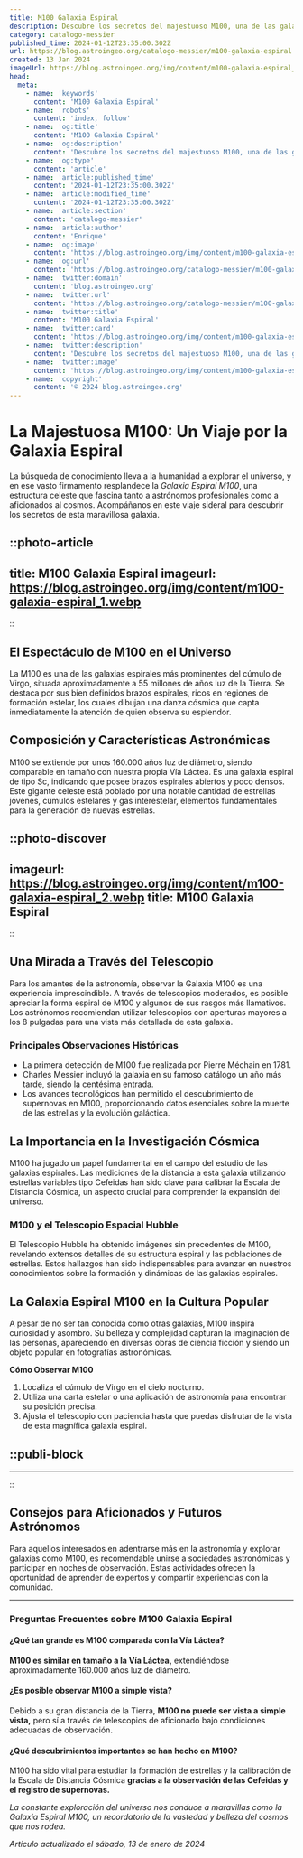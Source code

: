 ```yaml
---
title: M100 Galaxia Espiral
description: Descubre los secretos del majestuoso M100, una de las galaxias espirales más fascinantes del cúmulo de Virgo, emblema del cosmos eterno.
category: catalogo-messier
published_time: 2024-01-12T23:35:00.302Z
url: https://blog.astroingeo.org/catalogo-messier/m100-galaxia-espiral
created: 13 Jan 2024
imageUrl: https://blog.astroingeo.org/img/content/m100-galaxia-espiral_1.webp
head:
  meta:
    - name: 'keywords'
      content: 'M100 Galaxia Espiral'
    - name: 'robots'
      content: 'index, follow'
    - name: 'og:title'
      content: 'M100 Galaxia Espiral'
    - name: 'og:description'
      content: 'Descubre los secretos del majestuoso M100, una de las galaxias espirales más fascinantes del cúmulo de Virgo, emblema del cosmos eterno.'
    - name: 'og:type'
      content: 'article'
    - name: 'article:published_time'
      content: '2024-01-12T23:35:00.302Z'
    - name: 'article:modified_time'
      content: '2024-01-12T23:35:00.302Z'
    - name: 'article:section'
      content: 'catalogo-messier'
    - name: 'article:author'
      content: 'Enrique'
    - name: 'og:image'
      content: 'https://blog.astroingeo.org/img/content/m100-galaxia-espiral_1.webp'
    - name: 'og:url'
      content: 'https://blog.astroingeo.org/catalogo-messier/m100-galaxia-espiral'
    - name: 'twitter:domain'
      content: 'blog.astroingeo.org'
    - name: 'twitter:url'
      content: 'https://blog.astroingeo.org/catalogo-messier/m100-galaxia-espiral'
    - name: 'twitter:title'
      content: 'M100 Galaxia Espiral'
    - name: 'twitter:card'
      content: 'https://blog.astroingeo.org/img/content/m100-galaxia-espiral_1.webp'
    - name: 'twitter:description'
      content: 'Descubre los secretos del majestuoso M100, una de las galaxias espirales más fascinantes del cúmulo de Virgo, emblema del cosmos eterno.'
    - name: 'twitter:image'
      content: 'https://blog.astroingeo.org/img/content/m100-galaxia-espiral_1.webp'
    - name: 'copyright'
      content: '© 2024 blog.astroingeo.org'
---
```

# La Majestuosa M100: Un Viaje por la Galaxia Espiral

La búsqueda de conocimiento lleva a la humanidad a explorar el universo, y en ese vasto firmamento resplandece la *Galaxia Espiral M100*, una estructura celeste que fascina tanto a astrónomos profesionales como a aficionados al cosmos. Acompáñanos en este viaje sideral para descubrir los secretos de esta maravillosa galaxia.


::photo-article
---
title: M100 Galaxia Espiral
imageurl: https://blog.astroingeo.org/img/content/m100-galaxia-espiral_1.webp
---
::


## El Espectáculo de M100 en el Universo
La M100 es una de las galaxias espirales más prominentes del cúmulo de Virgo, situada aproximadamente a 55 millones de años luz de la Tierra. Se destaca por sus bien definidos brazos espirales, ricos en regiones de formación estelar, los cuales dibujan una danza cósmica que capta inmediatamente la atención de quien observa su esplendor.

## Composición y Características Astronómicas
M100 se extiende por unos 160.000 años luz de diámetro, siendo comparable en tamaño con nuestra propia Vía Láctea. Es una galaxia espiral de tipo Sc, indicando que posee brazos espirales abiertos y poco densos. Este gigante celeste está poblado por una notable cantidad de estrellas jóvenes, cúmulos estelares y gas interestelar, elementos fundamentales para la generación de nuevas estrellas.


::photo-discover
---
imageurl: https://blog.astroingeo.org/img/content/m100-galaxia-espiral_2.webp
title: M100 Galaxia Espiral
---
::


## Una Mirada a Través del Telescopio
Para los amantes de la astronomía, observar la Galaxia M100 es una experiencia imprescindible. A través de telescopios moderados, es posible apreciar la forma espiral de M100 y algunos de sus rasgos más llamativos. Los astrónomos recomiendan utilizar telescopios con aperturas mayores a los 8 pulgadas para una vista más detallada de esta galaxia.

### Principales Observaciones Históricas
- La primera detección de M100 fue realizada por Pierre Méchain en 1781.
- Charles Messier incluyó la galaxia en su famoso catálogo un año más tarde, siendo la centésima entrada.
- Los avances tecnológicos han permitido el descubrimiento de supernovas en M100, proporcionando datos esenciales sobre la muerte de las estrellas y la evolución galáctica.

## La Importancia en la Investigación Cósmica
M100 ha jugado un papel fundamental en el campo del estudio de las galaxias espirales. Las mediciones de la distancia a esta galaxia utilizando estrellas variables tipo Cefeidas han sido clave para calibrar la Escala de Distancia Cósmica, un aspecto crucial para comprender la expansión del universo.

### M100 y el Telescopio Espacial Hubble
El Telescopio Hubble ha obtenido imágenes sin precedentes de M100, revelando extensos detalles de su estructura espiral y las poblaciones de estrellas. Estos hallazgos han sido indispensables para avanzar en nuestros conocimientos sobre la formación y dinámicas de las galaxias espirales.

## La Galaxia Espiral M100 en la Cultura Popular
A pesar de no ser tan conocida como otras galaxias, M100 inspira curiosidad y asombro. Su belleza y complejidad capturan la imaginación de las personas, apareciendo en diversas obras de ciencia ficción y siendo un objeto popular en fotografías astronómicas.

**Cómo Observar M100**
1. Localiza el cúmulo de Virgo en el cielo nocturno.
2. Utiliza una carta estelar o una aplicación de astronomía para encontrar su posición precisa.
3. Ajusta el telescopio con paciencia hasta que puedas disfrutar de la vista de esta magnífica galaxia espiral.


  ::publi-block
  ---
  ---
  ::
  
  
## Consejos para Aficionados y Futuros Astrónomos
Para aquellos interesados en adentrarse más en la astronomía y explorar galaxias como M100, es recomendable unirse a sociedades astronómicas y participar en noches de observación. Estas actividades ofrecen la oportunidad de aprender de expertos y compartir experiencias con la comunidad.

---

### Preguntas Frecuentes sobre M100 Galaxia Espiral

#### ¿Qué tan grande es M100 comparada con la Vía Láctea?
**M100 es similar en tamaño a la Vía Láctea,** extendiéndose aproximadamente 160.000 años luz de diámetro.

#### ¿Es posible observar M100 a simple vista?
Debido a su gran distancia de la Tierra, **M100 no puede ser vista a simple vista,** pero sí a través de telescopios de aficionado bajo condiciones adecuadas de observación.

#### ¿Qué descubrimientos importantes se han hecho en M100?
M100 ha sido vital para estudiar la formación de estrellas y la calibración de la Escala de Distancia Cósmica **gracias a la observación de las Cefeidas y el registro de supernovas.**

*La constante exploración del universo nos conduce a maravillas como la Galaxia Espiral M100, un recordatorio de la vastedad y belleza del cosmos que nos rodea.*

_Artículo actualizado el sábado, 13 de enero de 2024_